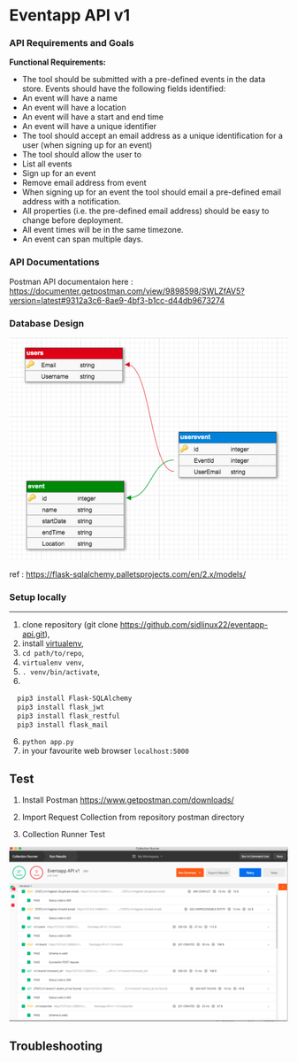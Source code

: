 # Eventapp API v1

### API Requirements and Goals

**Functional Requirements:**

* The tool should be submitted with a pre-defined events in the data store. Events should have the following fields identified:
* An event will have a name
* An event will have a location
* An event will have a start and end time
* An event will have a unique identifier
* The tool should accept an email address as a unique identification for a user (when signing up for an event)
* The tool should allow the user to
* List all events
* Sign up for an event
* Remove email address from event
* When signing up for an event the tool should email a pre-defined email address with a notification.
* All properties (i.e. the pre-defined email address) should be easy to change before deployment.
* All event times will be in the same timezone.
* An event can span multiple days.


###  API Documentations

Postman API documentaion here :
https://documenter.getpostman.com/view/9898598/SWLZfAV5?version=latest#9312a3c6-8ae9-4bf3-b1cc-d44db9673274


###  Database Design

![DB Design](https://raw.githubusercontent.com/sidlinux22/eventapp-api/master/dbdesign.png)

ref : https://flask-sqlalchemy.palletsprojects.com/en/2.x/models/

### Setup locally
-------------
1.  clone repository (git clone https://github.com/sidlinux22/eventapp-api.git),
2.  install [virtualenv](https://flask.palletsprojects.com/en/1.1.x/installation/),
2.  `cd path/to/repo`,
3.  `virtualenv venv`,
4.  `. venv/bin/activate`,
5. 
~~~~
  pip3 install Flask-SQLAlchemy
  pip3 install flask_jwt
  pip3 install flask_restful
  pip3 install flask_mail
~~~~

6.  `python app.py`
7.  in your favourite web browser `localhost:5000`


## Test
1. Install Postman
https://www.getpostman.com/downloads/

2. Import Request Collection from repository postman directory

3. Collection Runner Test

![Postman](https://raw.githubusercontent.com/sidlinux22/eventapp-api/master/postman/postman_collection/EventappAPIv1postmapcollection.png)




## Troubleshooting
